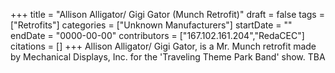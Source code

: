 +++
title = "Allison Alligator/ Gigi Gator (Munch Retrofit)"
draft = false
tags = ["Retrofits"]
categories = ["Unknown Manufacturers"]
startDate = ""
endDate = "0000-00-00"
contributors = ["167.102.161.204","RedaCEC"]
citations = []
+++
Allison Alligator/ Gigi Gator, is a Mr. Munch retrofit made by Mechanical Displays, Inc. for the 'Traveling Theme Park Band' show.
TBA
